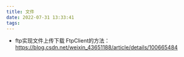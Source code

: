 ```yaml
---
title: 文件
date: 2022-07-31 13:33:41
tags:
---
```



+ ftp实现文件上传下载
FtpClient的方法：https://blog.csdn.net/weixin_43651188/article/details/100665484

